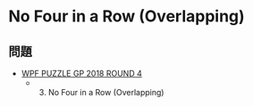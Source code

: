 # No Four in a Row (Overlapping)

## 問題
- [WPF PUZZLE GP 2018 ROUND 4](../questions/wpfpgp2018-4.md)
	- 3. No Four in a Row (Overlapping)
